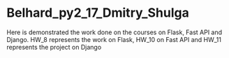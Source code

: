 # Belhard_py2_17_Dmitry_Shulga
Here is demonstrated the work done on the courses on Flask, Fast API and Django. HW_8 represents the work on Flask, HW_10 on Fast API and HW_11 represents the project on Django
